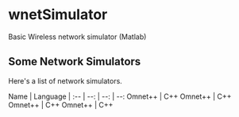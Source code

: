 # wnetSimulator
Basic Wireless network simulator (Matlab)


## Some Network Simulators

Here's a list of network simulators.

Name | Language | 
:-- | --: | --: | --:
Omnet++ | C++
Omnet++ | C++
Omnet++ | C++
Omnet++ | C++
